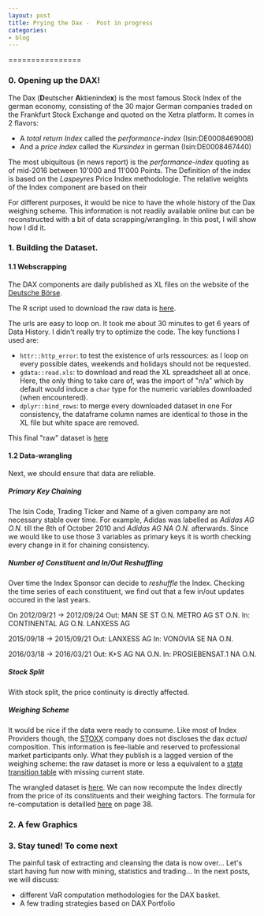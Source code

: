 ```yaml
---
layout: post
title: Prying the Dax -  Post in progress
categories:
- blog
---
```

================

### 0. Opening up the DAX!

The Dax (**D**eutscher **A**ktieninde**x**) is the most famous Stock Index of the german economy, consisting of the 30 major German companies traded on the Frankfurt Stock Exchange and quoted on the Xetra platform. It comes in 2 flavors:
- A *total return Index* called the *performance-index* (Isin:DE0008469008)
- And a *price index* called the *Kursindex* in german (Isin:DE0008467440)

The most ubiquitous (in news report) is the *performance-index* quoting as of mid-2016 between 10'000 and 11'000 Points. The Definition of the index is based on the *Laspeyres* Price Index methodologie. The relative weights of the Index component are based on their

For different purposes, it would be nice to have the whole history of the Dax weighing scheme. This information is not readily available online but can be reconstructed with a bit of data scrapping/wrangling. In this post, I will show how I did it.

### 1. Building the Dataset.

#### 1.1 Webscrapping

The DAX components are daily published as XL files on the website of the [Deutsche Börse](%3Chttp://www.dax-indices.com/EN/index.aspx?pageID=4).

The R script used to download the raw data is [here](http://vincentstoliaroff.github.io/vincentstoliaroff.github.io/).

The urls are easy to loop on. It took me about 30 minutes to get 6 years of Data History. I didn't really try to optimize the code. The key functions I used are:
- `httr::http_error`: to test the existence of urls ressources: as I loop on every possible dates, weekends and holidays should not be requested.  
- `gdata::read.xls`: to download and read the XL spreadsheet all at once. Here, the only thing to take care of, was the import of "n/a" which by default would induce a `char` type for the numeric variables downloaded (when encountered).  
- `dplyr::bind_rows`: to merge every downloaded dataset in one For consistency, the dataframe column names are identical to those in the XL file but white space are removed.  

This final "raw" dataset is [here]()

#### 1.2 Data-wrangling

Next, we should ensure that data are reliable.

##### Primary Key Chaining

The Isin Code, Trading Ticker and Name of a given company are not necessary stable over time. For example, Adidas was labelled as *Adidas AG O.N.* till the 8th of October 2010 and *Adidas AG NA O.N.* afterwards. Since we would like to use those 3 variables as primary keys it is worth checking every change in it for chaining consistency.

##### Number of Constituent and In/Out Reshuffling

Over time the Index Sponsor can decide to *reshuffle* the Index. Checking the time series of each constituent, we find out that a few in/out updates occured in the last years.

On 2012/09/21 -&gt; 2012/09/24 Out: MAN SE ST O.N. METRO AG ST O.N. In: CONTINENTAL AG O.N. LANXESS AG

2015/09/18 -&gt; 2015/09/21 Out: LANXESS AG In: VONOVIA SE NA O.N.

2016/03/18 -&gt; 2016/03/21 Out: K+S AG NA O.N. In: PROSIEBENSAT.1 NA O.N.

##### Stock Split

With stock split, the price continuity is directly affected.

##### Weighing Scheme

It would be nice if the data were ready to consume. Like most of Index Providers though, the [STOXX](https://www.stoxx.com/home) company does not discloses the dax *actual* composition. This information is fee-liable and reserved to professional market participants only. What they publish is a lagged version of the weighing scheme: the raw dataset is more or less a equivalent to a [state transition table](https://en.wikipedia.org/wiki/State_transition_table) with missing current state.

The wrangled dataset is [here](). We can now recompute the Index directly from the price of its constituents and their weighing factors. The formula for re-computation is detailled [here](http://dax-indices.com/EN/MediaLibrary/Document/Leitfaden_Aktienindizes.pdf) on page 38.

<!--
pi0  = price at base date (30.12.87) or at IPO-date
pit  = actual price (Xetra)
qi0  = no. of shares at base date (30.12.87) or at IPO-date
qit  = no. of shares (last review date)
ffit  = actual free float factor
ci  = correction factor
Kt  = chaining factor
Index = Kt * (Sum(pit * ffit * qit * ci) / Sum(pi0 * qi0)) * Base
Index = (Sum(pit * Fit) / A) * Base
-->
  
### 2. A few Graphics


### 3. Stay tuned! To come next

The painful task of extracting and cleansing the data is now over... Let's start having fun now with mining, statistics and trading... In the next posts, we will discuss:
- different VaR computation methodologies for the DAX basket.
- A few trading strategies based on DAX Portfolio
